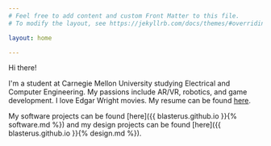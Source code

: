 ```yaml
---
# Feel free to add content and custom Front Matter to this file.
# To modify the layout, see https://jekyllrb.com/docs/themes/#overriding-theme-defaults

layout: home

---
```


Hi there!

I'm a student at Carnegie Mellon University studying Electrical and Computer Engineering. My passions include AR/VR, robotics, and game development. I love Edgar Wright movies. My resume can be found [here]({{blasterus.github.io}}/assets/resume.pdf).

My software projects can be found [here]({{ blasterus.github.io }}{% software.md %}) and my design projects can be found [here]({{ blasterus.github.io }}{% design.md %}). 
